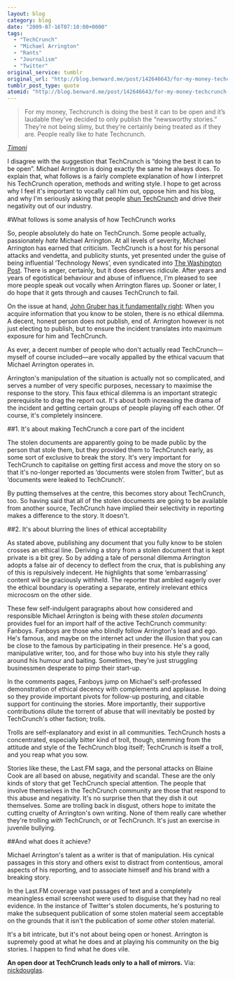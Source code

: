 ```yaml
---
layout: blog
category: blog
date: "2009-07-16T07:10:00+0000"
tags:
  - "TechCrunch"
  - "Michael Arrington"
  - "Rants"
  - "Journalism"
  - "Twitter"
original_service: tumblr
original_url: "http://blog.benward.me/post/142646643/for-my-money-techcrunch-is-doing-the-best-it-can"
tumblr_post_type: quote
atomid: "http://blog.benward.me/post/142646643/for-my-money-techcrunch-is-doing-the-best-it-can"
---
```

> For my money, Techcrunch is doing the best it can to be open and it’s laudable they’ve decided to only publish the “newsworthy stories.” They’re not being slimy, but they’re certainly being treated as if they are. People really like to hate Techcrunch.

<cite><a href="http://blog.timoni.org/post/142407185/techcrunch-plans-to-release-illegally-obtained">Timoni</a></cite>

I disagree with the suggestion that TechCrunch is “doing the best it can to be open”. Michael Arrington is doing exactly the same he always does. To explain that, what follows is a fairly complete explanation of how I interpret his TechCrunch operation, methods and writing style. I hope to get across why I feel it's important to vocally call him out, oppose him and his blog, and why I'm seriously asking that people [shun TechCrunch](http://blog.benward.me/post/142346308) and drive their negativity out of our industry.

#What follows is some analysis of how TechCrunch works

So, people absolutely do hate on TechCrunch. Some people actually, passionately _hate_ Michael Arrington. At all levels of severity, Michael Arrington has earned that criticism. TechCrunch is a host for his personal attacks and vendetta, and publicity stunts, yet presented under the guise of being influential ‘Technology News’, even syndicated into [The Washington Post](http://www.washingtonpost.com/wp-dyn/content/linkset/2008/05/07/LI2008050701103.html). There is anger, certainly, but it does deserves ridicule. After years and years of egotistical behaviour and abuse of influence, I'm pleased to see more people speak out vocally when Arrington flares up. Sooner or later, I do hope that it gets through and causes TechCrunch to fail.

On the issue at hand, [John Gruber has it fundamentally right](http://daringfireball.net/linked/2009/07/15/arrington-twitter): When you acquire information that you know to be stolen, there is no ethical dilemma. A decent, honest person does not publish, end of. Arrington however is not just electing to publish, but to ensure the incident translates into maximum exposure for him and TechCrunch.

As ever, a decent number of people who don't actually read TechCrunch—myself of course included—are vocally appalled by the ethical vacuum that Michael Arrington operates in.

Arrington's manipulation of the situation is actually not so complicated, and serves a number of very specific purposes, necessary to maximise the response to the story. This faux ethical dilemma is an important strategic prerequisite to drag the report out. It's about both increasing the drama of the incident and getting certain groups of people playing off each other. Of course, it's completely insincere.

##1. It's about making TechCrunch a core part of the incident

The stolen documents are apparently going to be made public by the person that stole them, but they provided them to TechCrunch early, as some sort of exclusive to break the story. It's very important for TechCrunch to capitalise on getting first access and move the story on so that it's no-longer reported as ‘documents were stolen from Twitter’, but as ‘documents were leaked to TechCrunch’.

By putting themselves at the centre, this becomes story about TechCrunch, too. So having said that all of the stolen documents are going to be available from another source, TechCrunch have implied their selectivity in reporting makes a difference to the story. It doesn't.

##2. It's about blurring the lines of ethical acceptability

As stated above, publishing any document that you fully know to be stolen crosses an ethical line. Deriving a story from a stolen document that is kept private is a bit grey. So by adding a tale of personal dilemma Arrington adopts a false air of decency to deflect from the crux, that is publishing any of this is repulsively indecent.  He highlights that some ‘embarrassing’ content will be graciously withheld. The reporter that ambled eagerly over the ethical boundary is operating a separate, entirely irrelevant ethics microcosm on the other side.

These few self-indulgent paragraphs about how considered and responsible Michael Arrington is being with these _stolen documents_ provides fuel for an import half of the active TechCrunch community: Fanboys. Fanboys are those who blindly follow Arrington's lead and ego. He's famous, and maybe on the internet act under the illusion that you can be close to the famous by participating in their presence. He's a good, manipulative writer, too, and for those who buy into his style they rally around his humour and baiting. Sometimes, they're just struggling businessmen desperate to pimp their start-up.

In the comments pages, Fanboys jump on Michael's self-professed demonstration of ethical decency with complements and applause. In doing so they provide important pivots for follow-up posturing, and citable support for continuing the stories. More importantly, their supportive contributions dilute the torrent of abuse that will inevitably be posted by TechCrunch's other faction; trolls.

Trolls are self-explanatory and exist in all communities. TechCrunch hosts a concentrated, especially bitter kind of troll, though, stemming from the attitude and style of the TechCrunch blog itself; TechCrunch is itself a troll, and you reap what you sow.

Stories like these, the Last.FM saga, and the personal attacks on Blaine Cook are all based on abuse, negativity and scandal. These are the only kinds of story that get TechCrunch special attention. The people that involve themselves in the TechCrunch community are those that respond to this abuse and negativity. It's no surprise then that they dish it out themselves. Some are trolling back in disgust, others hope to imitate the cutting cruelty of Arrington's own writing. None of them really care whether they're trolling _with_ TechCrunch, or _at_ TechCrunch. It's just an exercise in juvenile bullying.

##And what does it achieve?

Michael Arrington's talent as a writer is that of manipulation. His cynical passages in this story and others exist to distract from contentious, amoral aspects of his reporting, and to associate himself and his brand with a breaking story.

In the Last.FM coverage vast passages of text and a completely meaningless email screenshot were used to disguise that they had no real evidence. In the instance of Twitter's stolen documents, he's posturing to make the subsequent publication of some stolen material seem acceptable on the grounds that it isn't the publication of _some other_ stolen material.

It's a bit intricate, but it's not about being open or honest. Arrington is supremely good at what he does and at playing his community on the big stories. I happen to find what he does vile.

**An open door at TechCrunch leads only to a hall of mirrors.**
Via: [nickdouglas](http://toomuchnick.com/post/142128626/techcrunch-plans-to-release-illegally-obtained).